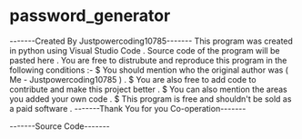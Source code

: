 # password_generator
-------Created By Justpowercoding10785-------
This program was created in python using Visual Studio Code .
Source code of the program will be pasted here .
You are free to distrubute and reproduce this program in the following conditions :- 
$ You should mention who the original author was ( Me - Justpowercoding10785 ) .
$ You are also free to add code to contribute and make this project better .
$ You can also mention the areas you added your own code .
$ This program is free and shouldn't be sold as a paid software .
-------Thank You for you Co-operation-------

-------Source Code-------
